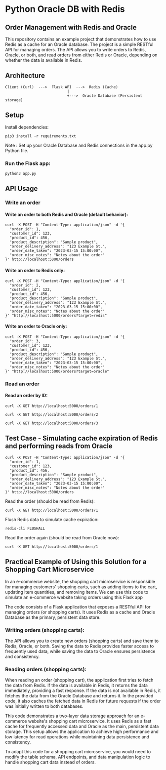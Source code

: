 # Python Oracle DB with Redis
## Order Management with Redis and Oracle

This repository contains an example project that demonstrates how to use Redis as a cache for an Oracle database. The project is a simple RESTful API for managing orders. The API allows you to write orders to Redis, Oracle, or both, and read orders from either Redis or Oracle, depending on whether the data is available in Redis.

## Architecture
```
Client (Curl)  --->  Flask API  --->  Redis (Cache)
                            |
                            +--->  Oracle Database (Persistent storage)
```

## Setup

Install dependencies:

```
pip3 install -r requirements.txt
```

Note : Set up your Oracle Database and Redis connections in the app.py Python file.

### Run the Flask app:
```
python3 app.py
```

## API Usage
### Write an order

#### Write an order to both Redis and Oracle (default behavior):

```
curl -X POST -H "Content-Type: application/json" -d '{
  "order_id": 1,
  "customer_id": 123,
  "product_id": 456,
  "product_description": "Sample product",
  "order_delivery_address": "123 Example St.",
  "order_date_taken": "2023-03-15 15:00:00",
  "order_misc_notes": "Notes about the order"
}' http://localhost:5000/orders
```

#### Write an order to Redis only:

```
curl -X POST -H "Content-Type: application/json" -d '{
  "order_id": 2,
  "customer_id": 123,
  "product_id": 456,
  "product_description": "Sample product",
  "order_delivery_address": "123 Example St.",
  "order_date_taken": "2023-03-15 15:00:00",
  "order_misc_notes": "Notes about the order"
}' "http://localhost:5000/orders?target=redis"
```
    
#### Write an order to Oracle only:

```
curl -X POST -H "Content-Type: application/json" -d '{
  "order_id": 3,
  "customer_id": 123,
  "product_id": 456,
  "product_description": "Sample product",
  "order_delivery_address": "123 Example St.",
  "order_date_taken": "2023-03-15 15:00:00",
  "order_misc_notes": "Notes about the order"
}' "http://localhost:5000/orders?target=oracle"
```

### Read an order

#### Read an order by ID:

```
curl -X GET http://localhost:5000/orders/1

curl -X GET http://localhost:5000/orders/2

curl -X GET http://localhost:5000/orders/3
```

## Test Case - Simulating cache expiration of Redis and performing reads from Oracle

```
curl -X POST -H "Content-Type: application/json" -d '{
  "order_id": 1,
  "customer_id": 123,
  "product_id": 456,
  "product_description": "Sample product",
  "order_delivery_address": "123 Example St.",
  "order_date_taken": "2023-03-15 15:00:00",
  "order_misc_notes": "Notes about the order"
}' http://localhost:5000/orders
```

Read the order (should be read from Redis):
```
curl -X GET http://localhost:5000/orders/1
```

Flush Redis data to simulate cache expiration:
```
redis-cli FLUSHALL
```

Read the order again (should be read from Oracle now):
```
curl -X GET http://localhost:5000/orders/1
```

## Practical Example of Using this Solution for a Shopping Cart Microservice

In an e-commerce website, the shopping cart microservice is responsible for managing customers' shopping carts, such as adding items to the cart, updating item quantities, and removing items. We can use this code to simulate an e-commerce website taking orders using this Flask app

The code consists of a Flask application that exposes a RESTful API for managing orders (or shopping carts). It uses Redis as a cache and Oracle Database as the primary, persistent data store.

 ### Writing orders (shopping carts): 
 The API allows you to create new orders (shopping carts) and save them to Redis, Oracle, or both. Saving the data to Redis provides faster access to frequently used data, while saving the data to Oracle ensures persistence and consistency.

### Reading orders (shopping carts): 
When reading an order (shopping cart), the application first tries to fetch the data from Redis. If the data is available in Redis, it returns the data immediately, providing a fast response. If the data is not available in Redis, it fetches the data from the Oracle Database and returns it. In the provided code, it also caches the fetched data in Redis for future requests if the order was initially written to both databases.

This code demonstrates a two-layer data storage approach for an e-commerce website's shopping cart microservice. It uses Redis as a fast cache for frequently accessed data and Oracle as the main, persistent data storage. This setup allows the application to achieve high performance and low latency for read operations while maintaining data persistence and consistency.

To adapt this code for a shopping cart microservice, you would need to modify the table schema, API endpoints, and data manipulation logic to handle shopping cart data instead of orders.
